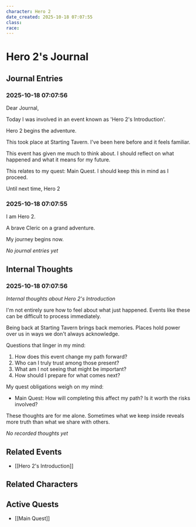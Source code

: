 ```yaml
---
character: Hero 2
date_created: 2025-10-18 07:07:55
class: 
race: 
---
```


# Hero 2's Journal

## Journal Entries
### 2025-10-18 07:07:56

Dear Journal,

Today I was involved in an event known as 'Hero 2's Introduction'.

Hero 2 begins the adventure.

This took place at Starting Tavern. I've been here before and it feels familiar. 

This event has given me much to think about. I should reflect on what happened and what it means for my future.

This relates to my quest: Main Quest. I should keep this in mind as I proceed.

Until next time,
Hero 2

### 2025-10-18 07:07:55

I am Hero 2.

A brave Cleric on a grand adventure.

My journey begins now.


*No journal entries yet*

## Internal Thoughts
### 2025-10-18 07:07:56

*Internal thoughts about Hero 2's Introduction*

I'm not entirely sure how to feel about what just happened. Events like these can be difficult to process immediately.

Being back at Starting Tavern brings back memories. Places hold power over us in ways we don't always acknowledge.

Questions that linger in my mind:

1. How does this event change my path forward?
2. Who can I truly trust among those present?
3. What am I not seeing that might be important?
4. How should I prepare for what comes next?

My quest obligations weigh on my mind:

- Main Quest: How will completing this affect my path? Is it worth the risks involved?

These thoughts are for me alone. Sometimes what we keep inside reveals more truth than what we share with others.


*No recorded thoughts yet*

## Related Events
- [[Hero 2's Introduction]]

## Related Characters

## Active Quests
- [[Main Quest]]

